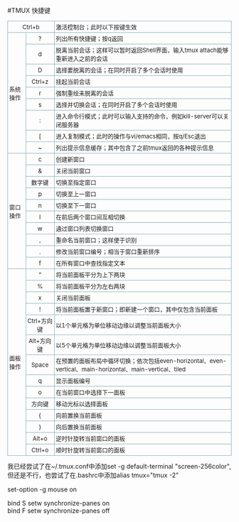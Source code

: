 #TMUX 快捷键
<table class="inline " style="padding:0px; margin:0px 0px 1em; font-size:13px; border-spacing:0px; border-collapse:collapse">
<tbody style="padding:0px; margin:0px">
<tr class="row0" style="padding:0px; margin:0px">
<td class="col0 centeralign" colspan="2" style="padding:3px; margin:0px; text-align:center; border:1px solid rgb(140,172,187)">
Ctrl&#43;b</td>
<td class="col2" style="padding:3px; margin:0px; border:1px solid rgb(140,172,187)">
激活控制台；此时以下按键生效</td>
</tr>
<tr class="row1" style="padding:0px; margin:0px">
<td class="col0" rowspan="9" style="padding:3px; margin:0px; border:1px solid rgb(140,172,187)">
系统操作</td>
<td class="col1 centeralign" style="padding:3px; margin:0px; text-align:center; border:1px solid rgb(140,172,187)">
?</td>
<td class="col2" style="padding:3px; margin:0px; border:1px solid rgb(140,172,187)">
列出所有快捷键；按q返回</td>
</tr>
<tr class="row2" style="padding:0px; margin:0px">
<td class="col0 centeralign" style="padding:3px; margin:0px; text-align:center; border:1px solid rgb(140,172,187)">
d</td>
<td class="col1" style="padding:3px; margin:0px; border:1px solid rgb(140,172,187)">
脱离当前会话；这样可以暂时返回Shell界面，输入tmux attach能够重新进入之前的会话</td>
</tr>
<tr class="row3" style="padding:0px; margin:0px">
<td class="col0 centeralign" style="padding:3px; margin:0px; text-align:center; border:1px solid rgb(140,172,187)">
D</td>
<td class="col1" style="padding:3px; margin:0px; border:1px solid rgb(140,172,187)">
选择要脱离的会话；在同时开启了多个会话时使用</td>
</tr>
<tr class="row4" style="padding:0px; margin:0px">
<td class="col0 centeralign" style="padding:3px; margin:0px; text-align:center; border:1px solid rgb(140,172,187)">
Ctrl&#43;z</td>
<td class="col1" style="padding:3px; margin:0px; border:1px solid rgb(140,172,187)">
挂起当前会话</td>
</tr>
<tr class="row5" style="padding:0px; margin:0px">
<td class="col0 centeralign" style="padding:3px; margin:0px; text-align:center; border:1px solid rgb(140,172,187)">
r</td>
<td class="col1" style="padding:3px; margin:0px; border:1px solid rgb(140,172,187)">
强制重绘未脱离的会话</td>
</tr>
<tr class="row6" style="padding:0px; margin:0px">
<td class="col0 centeralign" style="padding:3px; margin:0px; text-align:center; border:1px solid rgb(140,172,187)">
s</td>
<td class="col1" style="padding:3px; margin:0px; border:1px solid rgb(140,172,187)">
选择并切换会话；在同时开启了多个会话时使用</td>
</tr>
<tr class="row7" style="padding:0px; margin:0px">
<td class="col0 centeralign" style="padding:3px; margin:0px; text-align:center; border:1px solid rgb(140,172,187)">
:</td>
<td class="col1" style="padding:3px; margin:0px; border:1px solid rgb(140,172,187)">
进入命令行模式；此时可以输入支持的命令，例如kill-server可以关闭服务器</td>
</tr>
<tr class="row8" style="padding:0px; margin:0px">
<td class="col0 centeralign" style="padding:3px; margin:0px; text-align:center; border:1px solid rgb(140,172,187)">
[</td>
<td class="col1" style="padding:3px; margin:0px; border:1px solid rgb(140,172,187)">
进入复制模式；此时的操作与vi/emacs相同，按q/Esc退出</td>
</tr>
<tr class="row9" style="padding:0px; margin:0px">
<td class="col0 centeralign" style="padding:3px; margin:0px; text-align:center; border:1px solid rgb(140,172,187)">
~</td>
<td class="col1" style="padding:3px; margin:0px; border:1px solid rgb(140,172,187)">
列出提示信息缓存；其中包含了之前tmux返回的各种提示信息</td>
</tr>
<tr class="row10" style="padding:0px; margin:0px">
<td class="col0" rowspan="10" style="padding:3px; margin:0px; border:1px solid rgb(140,172,187)">
窗口操作</td>
<td class="col1 centeralign" style="padding:3px; margin:0px; text-align:center; border:1px solid rgb(140,172,187)">
c</td>
<td class="col2" style="padding:3px; margin:0px; border:1px solid rgb(140,172,187)">
创建新窗口</td>
</tr>
<tr class="row11" style="padding:0px; margin:0px">
<td class="col0 centeralign" style="padding:3px; margin:0px; text-align:center; border:1px solid rgb(140,172,187)">
&amp;</td>
<td class="col1" style="padding:3px; margin:0px; border:1px solid rgb(140,172,187)">
关闭当前窗口</td>
</tr>
<tr class="row12" style="padding:0px; margin:0px">
<td class="col0 centeralign" style="padding:3px; margin:0px; text-align:center; border:1px solid rgb(140,172,187)">
数字键</td>
<td class="col1" style="padding:3px; margin:0px; border:1px solid rgb(140,172,187)">
切换至指定窗口</td>
</tr>
<tr class="row13" style="padding:0px; margin:0px">
<td class="col0 centeralign" style="padding:3px; margin:0px; text-align:center; border:1px solid rgb(140,172,187)">
p</td>
<td class="col1" style="padding:3px; margin:0px; border:1px solid rgb(140,172,187)">
切换至上一窗口</td>
</tr>
<tr class="row14" style="padding:0px; margin:0px">
<td class="col0 centeralign" style="padding:3px; margin:0px; text-align:center; border:1px solid rgb(140,172,187)">
n</td>
<td class="col1" style="padding:3px; margin:0px; border:1px solid rgb(140,172,187)">
切换至下一窗口</td>
</tr>
<tr class="row15" style="padding:0px; margin:0px">
<td class="col0 centeralign" style="padding:3px; margin:0px; text-align:center; border:1px solid rgb(140,172,187)">
l</td>
<td class="col1" style="padding:3px; margin:0px; border:1px solid rgb(140,172,187)">
在前后两个窗口间互相切换</td>
</tr>
<tr class="row16" style="padding:0px; margin:0px">
<td class="col0 centeralign" style="padding:3px; margin:0px; text-align:center; border:1px solid rgb(140,172,187)">
w</td>
<td class="col1" style="padding:3px; margin:0px; border:1px solid rgb(140,172,187)">
通过窗口列表切换窗口</td>
</tr>
<tr class="row17" style="padding:0px; margin:0px">
<td class="col0 centeralign" style="padding:3px; margin:0px; text-align:center; border:1px solid rgb(140,172,187)">
,</td>
<td class="col1" style="padding:3px; margin:0px; border:1px solid rgb(140,172,187)">
重命名当前窗口；这样便于识别</td>
</tr>
<tr class="row18" style="padding:0px; margin:0px">
<td class="col0 centeralign" style="padding:3px; margin:0px; text-align:center; border:1px solid rgb(140,172,187)">
.</td>
<td class="col1" style="padding:3px; margin:0px; border:1px solid rgb(140,172,187)">
修改当前窗口编号；相当于窗口重新排序</td>
</tr>
<tr class="row19" style="padding:0px; margin:0px">
<td class="col0 centeralign" style="padding:3px; margin:0px; text-align:center; border:1px solid rgb(140,172,187)">
f</td>
<td class="col1" style="padding:3px; margin:0px; border:1px solid rgb(140,172,187)">
在所有窗口中查找指定文本</td>
</tr>
<tr class="row20" style="padding:0px; margin:0px">
<td class="col0" rowspan="14" style="padding:3px; margin:0px; border:1px solid rgb(140,172,187)">
面板操作</td>
<td class="col1 centeralign" style="padding:3px; margin:0px; text-align:center; border:1px solid rgb(140,172,187)">
”</td>
<td class="col2" style="padding:3px; margin:0px; border:1px solid rgb(140,172,187)">
将当前面板平分为上下两块</td>
</tr>
<tr class="row21" style="padding:0px; margin:0px">
<td class="col0 centeralign" style="padding:3px; margin:0px; text-align:center; border:1px solid rgb(140,172,187)">
%</td>
<td class="col1" style="padding:3px; margin:0px; border:1px solid rgb(140,172,187)">
将当前面板平分为左右两块</td>
</tr>
<tr class="row22" style="padding:0px; margin:0px">
<td class="col0 centeralign" style="padding:3px; margin:0px; text-align:center; border:1px solid rgb(140,172,187)">
x</td>
<td class="col1" style="padding:3px; margin:0px; border:1px solid rgb(140,172,187)">
关闭当前面板</td>
</tr>
<tr class="row23" style="padding:0px; margin:0px">
<td class="col0 centeralign" style="padding:3px; margin:0px; text-align:center; border:1px solid rgb(140,172,187)">
!</td>
<td class="col1" style="padding:3px; margin:0px; border:1px solid rgb(140,172,187)">
将当前面板置于新窗口；即新建一个窗口，其中仅包含当前面板</td>
</tr>
<tr class="row24" style="padding:0px; margin:0px">
<td class="col0 centeralign" style="padding:3px; margin:0px; text-align:center; border:1px solid rgb(140,172,187)">
Ctrl&#43;方向键</td>
<td class="col1" style="padding:3px; margin:0px; border:1px solid rgb(140,172,187)">
以1个单元&#26684;为单位移动边缘以调整当前面板大小</td>
</tr>
<tr class="row25" style="padding:0px; margin:0px">
<td class="col0 centeralign" style="padding:3px; margin:0px; text-align:center; border:1px solid rgb(140,172,187)">
Alt&#43;方向键</td>
<td class="col1" style="padding:3px; margin:0px; border:1px solid rgb(140,172,187)">
以5个单元&#26684;为单位移动边缘以调整当前面板大小</td>
</tr>
<tr class="row26" style="padding:0px; margin:0px">
<td class="col0 centeralign" style="padding:3px; margin:0px; text-align:center; border:1px solid rgb(140,172,187)">
Space</td>
<td class="col1" style="padding:3px; margin:0px; border:1px solid rgb(140,172,187)">
在预置的面板布局中循环切换；依次包括even-horizontal、even-vertical、main-horizontal、main-vertical、tiled</td>
</tr>
<tr class="row27" style="padding:0px; margin:0px">
<td class="col0 centeralign" style="padding:3px; margin:0px; text-align:center; border:1px solid rgb(140,172,187)">
q</td>
<td class="col1" style="padding:3px; margin:0px; border:1px solid rgb(140,172,187)">
显示面板编号</td>
</tr>
<tr class="row28" style="padding:0px; margin:0px">
<td class="col0 centeralign" style="padding:3px; margin:0px; text-align:center; border:1px solid rgb(140,172,187)">
o</td>
<td class="col1" style="padding:3px; margin:0px; border:1px solid rgb(140,172,187)">
在当前窗口中选择下一面板</td>
</tr>
<tr class="row29" style="padding:0px; margin:0px">
<td class="col0 centeralign" style="padding:3px; margin:0px; text-align:center; border:1px solid rgb(140,172,187)">
方向键</td>
<td class="col1" style="padding:3px; margin:0px; border:1px solid rgb(140,172,187)">
移动光标以选择面板</td>
</tr>
<tr class="row30" style="padding:0px; margin:0px">
<td class="col0 centeralign" style="padding:3px; margin:0px; text-align:center; border:1px solid rgb(140,172,187)">
{</td>
<td class="col1" style="padding:3px; margin:0px; border:1px solid rgb(140,172,187)">
向前置换当前面板</td>
</tr>
<tr class="row31" style="padding:0px; margin:0px">
<td class="col0 centeralign" style="padding:3px; margin:0px; text-align:center; border:1px solid rgb(140,172,187)">
}</td>
<td class="col1" style="padding:3px; margin:0px; border:1px solid rgb(140,172,187)">
向后置换当前面板</td>
</tr>
<tr class="row32" style="padding:0px; margin:0px">
<td class="col0 centeralign" style="padding:3px; margin:0px; text-align:center; border:1px solid rgb(140,172,187)">
Alt&#43;o</td>
<td class="col1" style="padding:3px; margin:0px; border:1px solid rgb(140,172,187)">
逆时针旋转当前窗口的面板</td>
</tr>
<tr class="row33" style="padding:0px; margin:0px">
<td class="col0 centeralign" style="padding:3px; margin:0px; text-align:center; border:1px solid rgb(140,172,187)">
Ctrl&#43;o</td>
<td class="col1" style="padding:3px; margin:0px; border:1px solid rgb(140,172,187)">
顺时针旋转当前窗口的面板<br>
</td>
</tr>
</tbody>
</table>
<div>
我已经尝试了在~/.tmux.conf中添加set -g default-terminal "screen-256color",但还是不行，也尝试了在.bashrc中添加alias tmux="tmux -2"
</div>
<div>
  
  set-option -g mouse on<br>

  bind S setw synchronize-panes on<br>
  bind F setw synchronize-panes off<br>
</div>


